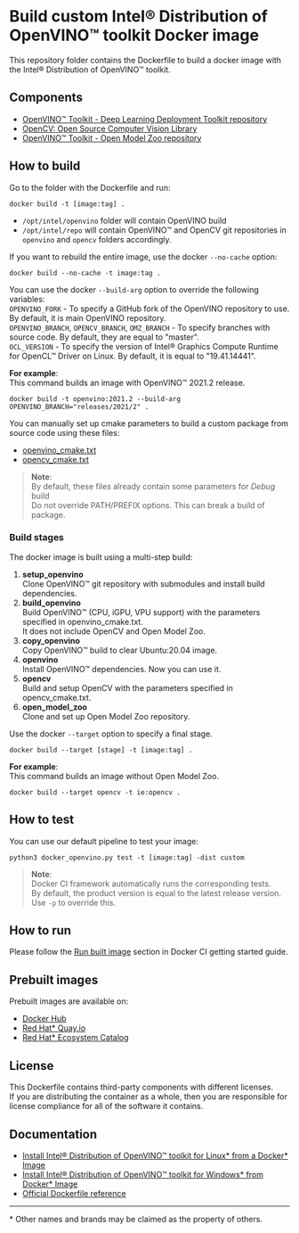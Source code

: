 # Build custom Intel® Distribution of OpenVINO™ toolkit Docker image
This repository folder contains the Dockerfile to build a docker image with the Intel® Distribution of OpenVINO™ toolkit.  

## Components
* [OpenVINO™ Toolkit - Deep Learning Deployment Toolkit repository](https://github.com/openvinotoolkit/openvino)
* [OpenCV: Open Source Computer Vision Library](https://github.com/opencv/opencv)
* [OpenVINO™ Toolkit - Open Model Zoo repository](https://github.com/openvinotoolkit/open_model_zoo)

## How to build
Go to the folder with the Dockerfile and run:
```
docker build -t [image:tag] .
```

* `/opt/intel/openvino` folder will contain OpenVINO build
* `/opt/intel/repo` will contain OpenVINO™ and OpenCV git repositories in `openvino` and `opencv` folders accordingly.


If you want to rebuild the entire image, use the docker `--no-cache` option:
```
docker build --no-cache -t image:tag .
```

You can use the docker `--build-arg` option to override the following variables:  
`OPENVINO_FORK` - To specify a GitHub fork of the OpenVINO repository to use. By default, it is main OpenVINO repository.  
`OPENVINO_BRANCH`, `OPENCV_BRANCH`, `OMZ_BRANCH` - To specify branches with source code. By default, they are equal to "master".  
`OCL_VERSION` - To specify the version of Intel® Graphics Compute Runtime for OpenCL™ Driver on Linux. By default, it is equal to "19.41.14441".

**For example**:  
This command builds an image with OpenVINO™ 2021.2 release.
```
docker build -t openvino:2021.2 --build-arg OPENVINO_BRANCH="releases/2021/2" .
```

You can manually set up cmake parameters to build a custom package from source code using these files:  
* [openvino_cmake.txt](openvino_cmake.txt)
* [opencv_cmake.txt](opencv_cmake.txt)

>**Note**:  
By default, these files already contain some parameters for *Debug* build  
Do not override PATH/PREFIX options. This can break a build of package.

### Build stages
The docker image is built using a multi-step build:
1. **setup_openvino**  
    Clone OpenVINO™ git repository with submodules and install build dependencies.
2. **build_openvino**  
    Build OpenVINO™ (CPU, iGPU, VPU support) with the parameters specified in openvino_cmake.txt.  
    It does not include OpenCV and Open Model Zoo.
3. **copy_openvino**  
    Copy OpenVINO™ build to clear Ubuntu:20.04 image.
4. **openvino**  
    Install OpenVINO™ dependencies. Now you can use it.
5. **opencv**  
    Build and setup OpenCV with the parameters specified in opencv_cmake.txt.
6. **open_model_zoo**  
    Clone and set up Open Model Zoo repository.

Use the docker `--target` option to specify a final stage.
```
docker build --target [stage] -t [image:tag] .
```

**For example**:  
This command builds an image without Open Model Zoo.
```
docker build --target opencv -t ie:opencv .
```

## How to test
You can use our default pipeline to test your image:
```
python3 docker_openvino.py test -t [image:tag] -dist custom 
```

>**Note**:  
Docker CI framework automatically runs the corresponding tests.  
By default, the product version is equal to the latest release version. Use `-p` to override this.

## How to run
Please follow the [Run built image](../get-started.md#run-built-image) section in Docker CI getting started guide.

## Prebuilt images

Prebuilt images are available on: 
- [Docker Hub](https://hub.docker.com/u/openvino)
- [Red Hat* Quay.io](https://quay.io/organization/openvino)
- [Red Hat* Ecosystem Catalog](https://catalog.redhat.com/software/containers/intel/openvino-runtime/606ff4d7ecb5241699188fb3)


## License
This Dockerfile contains third-party components with different licenses.  
If you are distributing the container as a whole, then you are responsible for license compliance for all of the software it contains.

## Documentation
* [Install Intel® Distribution of OpenVINO™ toolkit for Linux* from a Docker* Image](https://docs.openvinotoolkit.org/latest/openvino_docs_install_guides_installing_openvino_docker_linux.html)
* [Install Intel® Distribution of OpenVINO™ toolkit for Windows* from Docker* Image](https://docs.openvinotoolkit.org/latest/openvino_docs_install_guides_installing_openvino_docker_windows.html)
* [Official Dockerfile reference](https://docs.docker.com/engine/reference/builder/)
---
\* Other names and brands may be claimed as the property of others.